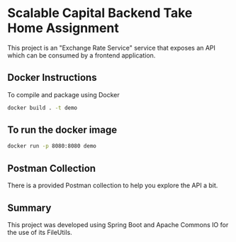 # Scalable Capital Backend Take Home Assignment

This project is an "Exchange Rate Service" service that exposes an API which can be consumed by a frontend application.

## Docker Instructions

To compile and package using Docker

```bash
docker build . -t demo
```

## To run the docker image

```bash
docker run -p 8080:8080 demo
```

## Postman Collection

There is a provided Postman collection to help you explore the API a bit.

## Summary

This project was developed using Spring Boot and Apache Commons IO for the use of its FileUtils. 
